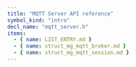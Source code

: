 ```yaml
---
title: "MQTT Server API reference"
symbol_kind: "intro"
decl_name: "mqtt_server.h"
items:
  - { name: LIST_ENTRY.md }
  - { name: struct_mg_mqtt_broker.md }
  - { name: struct_mg_mqtt_session.md }
---
```




